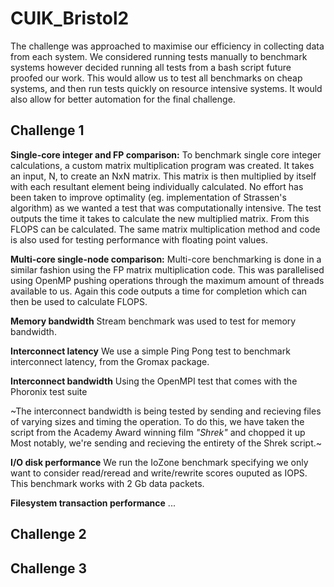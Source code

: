# CUIK_Bristol2

The challenge was approached to maximise our efficiency in collecting data from each system. We considered running tests manually to benchmark systems however decided running all tests from a bash script future proofed our work. This would allow us to test all benchmarks on cheap systems, and then run tests quickly on resource intensive systems. It would also allow for better automation for the final challenge.

## Challenge 1

**Single-core integer and FP comparison:** 
To benchmark single core integer calculations, a custom matrix multiplication program was created. It takes an input, N, to create an NxN matrix. This matrix is then multiplied by itself with each resultant element being individually calculated. No effort has been taken to improve optimality (eg. implementation of Strassen's algorithm) as we wanted a test that was computationally intensive. The test outputs the time it takes to calculate the new multiplied matrix. From this FLOPS can be calculated. The same matrix multiplication method and code is also used for testing performance with floating point values.

**Multi-core single-node comparison:** Multi-core benchmarking is done in a similar fashion using the FP matrix multiplication code. This was parallelised using OpenMP pushing operations through the maximum amount of threads available to us. Again this code outputs a time for completion which can then be used to calculate FLOPS.

**Memory bandwidth** Stream benchmark was used to test for memory bandwidth.

**Interconnect latency** We use a simple Ping Pong test to benchmark interconnect latency, from the Gromax package.

**Interconnect bandwidth** Using the OpenMPI test that comes with the Phoronix test suite

~The interconnect bandwidth is being tested by sending and recieving files of varying sizes and timing the operation. To do this, we have taken the script from the Academy Award winning film _"Shrek"_ and chopped it up
Most notably, we're sending and recieving the entirety of the Shrek script.~

**I/O disk performance** We run the IoZone benchmark specifying we only want to consider read/reread and write/rewrite scores ouputed as IOPS. This benchmark works with 2 Gb data packets.

**Filesystem transaction performance** ...

## Challenge 2

## Challenge 3
